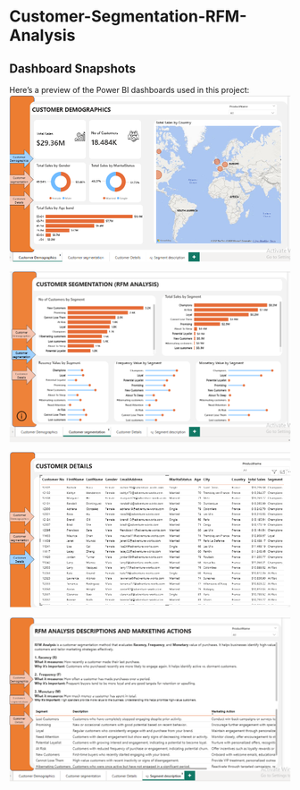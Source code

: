 # Customer-Segmentation-RFM-Analysis

## Dashboard Snapshots

Here’s a preview of the Power BI dashboards used in this project:
![Customer Demographics](https://github.com/KelechiEmereole/Customer-Segmentation-RFM-Analysis-/blob/main/Customer%20Demographics.PNG?raw=true)

![Customer Segmentation](https://github.com/KelechiEmereole/Customer-Segmentation-RFM-Analysis-/blob/main/Customer%20Segmentation.PNG?raw=true)

![Customer Details](https://github.com/KelechiEmereole/Customer-Segmentation-RFM-Analysis-/blob/main/Customer%20Details.PNG?raw=true)

![RFM Analysis Description](https://github.com/KelechiEmereole/Customer-Segmentation-RFM-Analysis-/blob/main/RFM%20Analysis%20Descriptions%20.PNG?raw=true)
